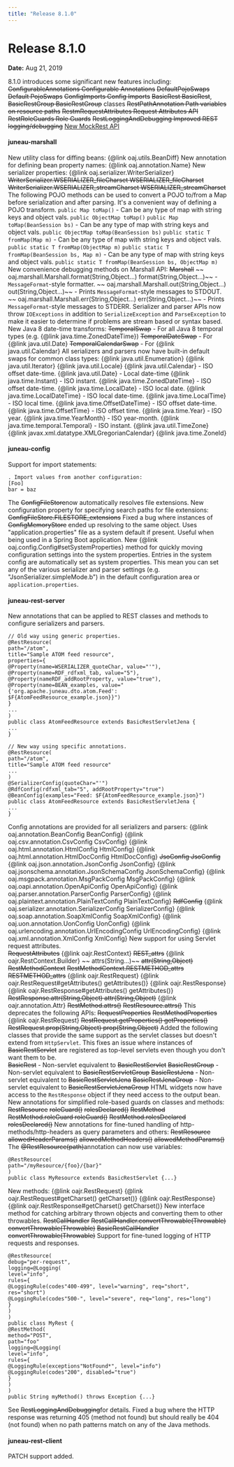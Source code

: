```yaml
---
title: "Release 8.1.0"
---
```


# Release 8.1.0

**Date:** Aug 21, 2019

8.1.0 introduces some significant new features including:
~~ConfigurableAnnotations Configurable Annotations~~
~~DefaultPojoSwaps Default PojoSwaps~~
~~ConfigImports Config Imports~~
~~BasicRest BasicRest~~, ~~BasicRestGroup BasicRestGroup~~ classes
~~RestPathAnnotation Path variables on resource paths~~
~~RestmRequestAttributes Request Attributes API~~
~~RestRoleGuards Role Guards~~
~~RestLoggingAndDebugging Improved REST logging/debugging~~
[New MockRest API](#juneau-rest-mock)
#### juneau-marshall

New utility class for diffing beans: 
\{@link oaj.utils.BeanDiff\}
New annotation for defining bean property names: 
\{@link oaj.annotation.Name\}
New serializer properties:
\{@link oaj.serializer.WriterSerializer\}
~~WriterSerializer.WSERIALIZER_fileCharset WSERIALIZER_fileCharset~~
~~WriterSerializer.WSERIALIZER_streamCharset WSERIALIZER_streamCharset~~
The following POJO methods can be used to convert a POJO to/from a Map before serialization and after parsing.
It's a convenient way of defining a POJO transform.
`public Map toMap()` -  Can be any type of map with string keys and object vals. 
`public ObjectMap toMap()`
`public Map toMap(BeanSession bs)` -  Can be any type of map with string keys and object vals. 
`public ObjectMap toMap(BeanSession bs)`
`public static T fromMap(Map m)` -  Can be any type of map with string keys and object vals. 
`public static T fromMap(ObjectMap m)`
`public static T fromMap(BeanSession bs, Map m)` -  Can be any type of map with string keys and object vals. 
`public static T fromMap(BeanSession bs, ObjectMap m)`
New convenience debugging methods on Marshall API:
~~Marshall~~
~~ oaj.marshall.Marshall.format(String,Object...) format(String,Object...)~~ - `MessageFormat`-style formatter.
~~ oaj.marshall.Marshall.out(String,Object...) out(String,Object...)~~ - Prints `MessageFormat`-style messages to STDOUT.
~~ oaj.marshall.Marshall.err(String,Object...) err(String,Object...)~~ - Prints `MessageFormat`-style messages to STDERR.
Serializer and parser APIs now throw `IOExceptions` in addition to `SerializeException` and `ParseException` to make it
easier to determine if problems are stream based or syntax based.
New Java 8 date-time transforms:
~~TemporalSwap~~ - For all Java 8 temporal types (e.g. \{@link java.time.ZonedDateTime\})
~~TemporalDateSwap~~ - For \{@link java.util.Date\}
~~TemporalCalendarSwap~~ - For \{@link java.util.Calendar\}
All serializers and parsers now have built-in default swaps for common class types:
\{@link java.util.Enumeration\}
\{@link java.util.Iterator\}
\{@link java.util.Locale\}
\{@link java.util.Calendar\} - ISO offset date-time.
\{@link java.util.Date\} - Local date-time
\{@link java.time.Instant\} - ISO instant.
\{@link java.time.ZonedDateTime\} - ISO offset date-time.
\{@link java.time.LocalDate\} - ISO local date.
\{@link java.time.LocalDateTime\} - ISO local date-time.
\{@link java.time.LocalTime\} - ISO local time.
\{@link java.time.OffsetDateTime\} - ISO offset date-time.
\{@link java.time.OffsetTime\} - ISO offset time.
\{@link java.time.Year\} - ISO year.
\{@link java.time.YearMonth\} - ISO year-month.
\{@link java.time.temporal.Temporal\} - ISO instant.
\{@link java.util.TimeZone\}
\{@link javax.xml.datatype.XMLGregorianCalendar\}
\{@link java.time.ZoneId\}
#### juneau-config

Support for import statements:

```text
. Import values from another configuration:
[Foo]
bar = baz
```


The ~~ConfigFileStore~~now automatically resolves file extensions.
New configuration property for specifying search paths for file extensions:
~~ConfigFileStore.FILESTORE_extensions~~
Fixed a bug where instances of ~~ConfigMemoryStore~~ ended up resolving to the same object.
Uses "application.properties" file as a system default if present.
Useful when being used in a Spring Boot application.
New \{@link oaj.config.Config#setSystemProperties\} method for quickly moving configuration settings into the 
system properties.
Entries in the system config are automatically set as system properties.
This mean you can set any of the various serializer and parser settings (e.g. "JsonSerializer.simpleMode.b")
in the default configuration area or `application.properties`.
#### juneau-rest-server

New annotations that can be applied to REST classes and methods to configure serializers and parsers.

```text
// Old way using generic properties.
@RestResource(
path="/atom",
title="Sample ATOM feed resource",
properties={
@Property(name=WSERIALIZER_quoteChar, value="'"),
@Property(name=RDF_rdfxml_tab, value="5"),
@Property(nameRDF_addRootProperty, value="true"),
@Property(name=BEAN_examples, value="{'org.apache.juneau.dto.atom.Feed': $F{AtomFeedResource_example.json}}")
}
...
)
public class AtomFeedResource extends BasicRestServletJena {
...
}
```


```text
// New way using specific annotations.
@RestResource(
path="/atom",
title="Sample ATOM feed resource"
...
)
@SerializerConfig(quoteChar="'")
@RdfConfig(rdfxml_tab="5", addRootProperty="true")
@BeanConfig(examples="Feed: $F{AtomFeedResource_example.json}")
public class AtomFeedResource extends BasicRestServletJena {
...
}
```


Config annotations are provided for all serializers and parsers:
\{@link oaj.annotation.BeanConfig BeanConfig\}
\{@link oaj.csv.annotation.CsvConfig CsvConfig\}
\{@link oaj.html.annotation.HtmlConfig HtmlConfig\}
\{@link oaj.html.annotation.HtmlDocConfig HtmlDocConfig\}
~~JsoConfig JsoConfig~~
\{@link oaj.json.annotation.JsonConfig JsonConfig\}
\{@link oaj.jsonschema.annotation.JsonSchemaConfig JsonSchemaConfig\}
\{@link oaj.msgpack.annotation.MsgPackConfig MsgPackConfig\}
\{@link oaj.oapi.annotation.OpenApiConfig OpenApiConfig\}
\{@link oaj.parser.annotation.ParserConfig ParserConfig\}
\{@link oaj.plaintext.annotation.PlainTextConfig PlainTextConfig\}
~~RdfConfig~~
\{@link oaj.serializer.annotation.SerializerConfig SerializerConfig\}
\{@link oaj.soap.annotation.SoapXmlConfig SoapXmlConfig\}
\{@link oaj.uon.annotation.UonConfig UonConfig\}
\{@link oaj.urlencoding.annotation.UrlEncodingConfig UrlEncodingConfig\}
\{@link oaj.xml.annotation.XmlConfig XmlConfig\}
New support for using Servlet request attributes.  
~~RequestAttributes~~
\{@link oajr.RestContext\}
~~REST_attrs~~
\{@link oajr.RestContext.Builder\}
~~ attrs(String...)~~
~~attr(String,Object)~~
~~RestMethodContext~~
~~RestMethodContext.RESTMETHOD_attrs RESTMETHOD_attrs~~
\{@link oajr.RestRequest\}
\{@link oajr.RestRequest#getAttributes() getAttributes()\}
\{@link oajr.RestResponse\}
\{@link oajr.RestResponse#getAttributes() getAttributes()\}
~~RestResponse.attr(String,Object) attr(String,Object)~~
\{@link oajr.annotation.Attr\}
~~RestMethod.attrs()~~
~~RestResource.attrs()~~
This deprecates the following APIs:
~~RequestProperties~~
~~RestMethodProperties~~
\{@link oajr.RestRequest\}
~~RestRequest.getProperties() getProperties()~~
~~RestRequest.prop(String,Object) prop(String,Object)~~
Added the following classes that provide the same support as the servlet classes but doesn't extend from `HttpServlet`.
This fixes an issue where instances of ~~BasicRestServlet~~ are registered as top-level servlets even though
you don't want them to be.  
~~BasicRest~~ - Non-servlet equivalent to ~~BasicRestServlet~~
~~BasicRestGroup~~ - Non-servlet equivalent to ~~BasicRestServletGroup~~
~~BasicRestJena~~ - Non-servlet equivalent to ~~BasicRestServletJena~~
~~BasicRestJenaGroup~~ - Non-servlet equivalent to ~~BasicRestServletJenaGroup~~
HTML widgets now have access to the `RestResponse` object if they need access to the output bean.
New annotations for simplified role-based guards on classes and methods:
~~RestResource~~ 
~~roleGuard()~~
~~rolesDeclared()~~
~~RestMethod~~
~~RestMethod.roleGuard roleGuard()~~
~~RestMethod.rolesDeclared rolesDeclared()~~
New annotations for fine-tuned handling of http-methods/http-headers as query parameters and others:
~~RestResource~~ 
~~allowedHeaderParams()~~
~~allowedMethodHeaders()~~
~~allowedMethodParams()~~
The ~~@RestResource(path)~~annotation can now use variables:

```text
@RestResource(
path="/myResource/{foo}/{bar}"
)
public class MyResource extends BasicRestServlet {...}
```		

New methods:
\{@link oajr.RestRequest\}
\{@link oajr.RestRequest#getCharset() getCharset()\}
\{@link oajr.RestResponse\}
\{@link oajr.RestResponse#getCharset() getCharset()\}
New interface method for catching arbitrary thrown objects and converting them to other throwables.
~~RestCallHandler~~
~~RestCallHandler.convertThrowable(Throwable) convertThrowable(Throwable)~~
~~BasicRestCallHandler~~
~~convertThrowable(Throwable)~~
Support for fine-tuned logging of HTTP requests and responses. 

```text
@RestResource(
debug="per-request",
logging=@Logging(
level="info",
rules={
@LoggingRule(codes"400-499", level="warning", req="short", res="short")
@LoggingRule(codes"500-", level="severe", req="long", res="long")
}
)
)
public class MyRest {
@RestMethod(
method="POST", 
path="foo"
logging=@Logging(
level="info",
rules={
@LoggingRule(exceptions"NotFound*", level="info")
@LoggingRule(codes"200", disabled="true")
}
)
)
public String myMethod() throws Exception {...}
```		

See ~~RestLoggingAndDebugging~~for details.
Fixed a bug where the HTTP response was returning 405 (method not found) but should really be 404 (not found)
when no path patterns match on any of the Java methods.
#### juneau-rest-client

PATCH support added.
